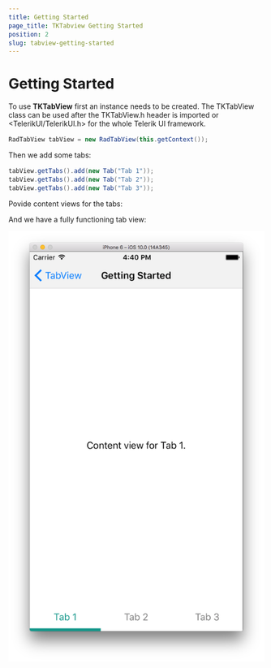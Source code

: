 ```yaml
---
title: Getting Started
page_title: TKTabview Getting Started
position: 2
slug: tabview-getting-started
---
```


# Getting Started

To use **TKTabView** first an instance needs to be created. The TKTabView class can be used after the TKTabView.h header is imported or <TelerikUI/TelerikUI.h> for the whole
Telerik UI framework.

```Java
RadTabView tabView = new RadTabView(this.getContext());
```

Then we add some tabs:

```Java
tabView.getTabs().add(new Tab("Tab 1"));
tabView.getTabs().add(new Tab("Tab 2"));
tabView.getTabs().add(new Tab("Tab 3"));
```

Povide content views for the tabs:

<snippet id='tabview-delegate-content-view'/>

And we have a fully functioning tab view:

<img src="../images/tabview-overview.png"/>
